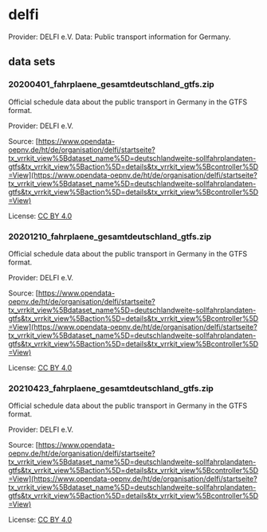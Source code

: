 # delfi
Provider: DELFI e.V.
Data: Public transport information for Germany.

## data sets
### 20200401_fahrplaene_gesamtdeutschland_gtfs.zip
Official schedule data about the public transport in Germany in the GTFS format.

Provider: DELFI e.V.

Source: [https://www.opendata-oepnv.de/ht/de/organisation/delfi/startseite?tx_vrrkit_view%5Bdataset_name%5D=deutschlandweite-sollfahrplandaten-gtfs&tx_vrrkit_view%5Baction%5D=details&tx_vrrkit_view%5Bcontroller%5D=View](https://www.opendata-oepnv.de/ht/de/organisation/delfi/startseite?tx_vrrkit_view%5Bdataset_name%5D=deutschlandweite-sollfahrplandaten-gtfs&tx_vrrkit_view%5Baction%5D=details&tx_vrrkit_view%5Bcontroller%5D=View)

License: [CC BY 4.0](https://creativecommons.org/licenses/by/4.0/deed.de)

### 20201210_fahrplaene_gesamtdeutschland_gtfs.zip
Official schedule data about the public transport in Germany in the GTFS format.

Provider: DELFI e.V.

Source: [https://www.opendata-oepnv.de/ht/de/organisation/delfi/startseite?tx_vrrkit_view%5Bdataset_name%5D=deutschlandweite-sollfahrplandaten-gtfs&tx_vrrkit_view%5Baction%5D=details&tx_vrrkit_view%5Bcontroller%5D=View](https://www.opendata-oepnv.de/ht/de/organisation/delfi/startseite?tx_vrrkit_view%5Bdataset_name%5D=deutschlandweite-sollfahrplandaten-gtfs&tx_vrrkit_view%5Baction%5D=details&tx_vrrkit_view%5Bcontroller%5D=View)

License: [CC BY 4.0](https://creativecommons.org/licenses/by/4.0/deed.de)

### 20210423_fahrplaene_gesamtdeutschland_gtfs.zip
Official schedule data about the public transport in Germany in the GTFS format.

Provider: DELFI e.V.

Source: [https://www.opendata-oepnv.de/ht/de/organisation/delfi/startseite?tx_vrrkit_view%5Bdataset_name%5D=deutschlandweite-sollfahrplandaten-gtfs&tx_vrrkit_view%5Baction%5D=details&tx_vrrkit_view%5Bcontroller%5D=View](https://www.opendata-oepnv.de/ht/de/organisation/delfi/startseite?tx_vrrkit_view%5Bdataset_name%5D=deutschlandweite-sollfahrplandaten-gtfs&tx_vrrkit_view%5Baction%5D=details&tx_vrrkit_view%5Bcontroller%5D=View)

License: [CC BY 4.0](https://creativecommons.org/licenses/by/4.0/deed.de)

